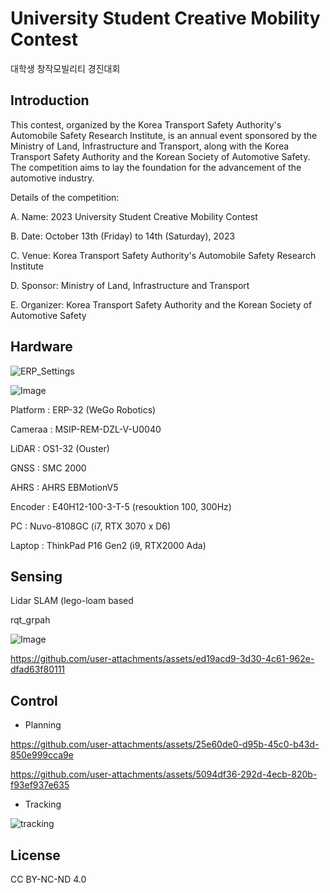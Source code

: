 # University Student Creative Mobility Contest
대학생 창작모빌리티 경진대회

## Introduction
This contest, organized by the Korea Transport Safety Authority's Automobile Safety Research Institute, is an annual event sponsored by the Ministry of Land, Infrastructure and Transport, along with the Korea Transport Safety Authority and the Korean Society of Automotive Safety. The competition aims to lay the foundation for the advancement of the automotive industry.

Details of the competition:

A. Name: 2023 University Student Creative Mobility Contest

B. Date: October 13th (Friday) to 14th (Saturday), 2023

C. Venue: Korea Transport Safety Authority's Automobile Safety Research Institute

D. Sponsor: Ministry of Land, Infrastructure and Transport

E. Organizer: Korea Transport Safety Authority and the Korean Society of Automotive Safety

## Hardware
![ERP_Settings](https://github.com/user-attachments/assets/4f9663d8-9031-4974-af26-fbaed4b6a3df)

![Image](https://github.com/user-attachments/assets/0b4db66a-b6af-4472-882a-8cbcbf8fe452)

Platform : ERP-32 (WeGo Robotics)

Cameraa : MSIP-REM-DZL-V-U0040

LiDAR : OS1-32 (Ouster)

GNSS : SMC 2000

AHRS : AHRS EBMotionV5

Encoder : E40H12-100-3-T-5 (resouktion 100, 300Hz)

PC : Nuvo-8108GC (i7, RTX 3070 x D6)

Laptop : ThinkPad P16 Gen2 (i9, RTX2000 Ada)



## Sensing
Lidar SLAM (lego-loam based

rqt_grpah

![Image](https://github.com/user-attachments/assets/7b8714a8-5196-41b0-95b3-9bda8d4f84f1)

https://github.com/user-attachments/assets/ed19acd9-3d30-4c61-962e-dfad63f80111



## Control
- Planning

https://github.com/user-attachments/assets/25e60de0-d95b-45c0-b43d-850e999cca9e

https://github.com/user-attachments/assets/5094df36-292d-4ecb-820b-f93ef937e635

- Tracking

![tracking](https://github.com/user-attachments/assets/15d76e93-11c3-4164-a6ef-88196a61d1ea)



## License
CC BY-NC-ND 4.0
